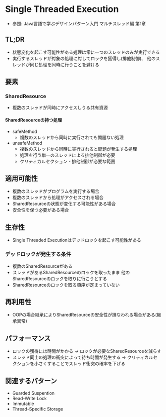 # Single Threaded Execution
- 参照: Java言語で学ぶデザインパターン入門 マルチスレッド編 第1章

## TL;DR
- 状態変化を起こす可能性がある処理は常に一つのスレッドのみが実行できる
- 実行するスレッドが対象の処理に対してロックを獲得し(排他制御)、
  他のスレッドが同じ処理を同時に行うことを避ける

## 要素
### SharedResource
- 複数のスレッドが同時にアクセスしうる共有資源

#### SharedResourceの持つ処理
- safeMethod
  - 複数のスレッドから同時に実行されても問題ない処理
- unsafeMethod
  - 複数のスレッドから同時に実行されると問題が発生する処理
  - 処理を行う単一のスレッドによる排他制御が必要
  - クリティカルセクション - 排他制御が必要な範囲

## 適用可能性
- 複数のスレッドがプログラムを実行する場合
- 複数のスレッドから処理がアクセスされる場合
- SharedResourceの状態が変化する可能性がある場合
- 安全性を保つ必要がある場合

## 生存性
- Single Threaded Executionはデッドロックを起こす可能性がある

### デッドロックが発生する条件
- 複数のSharedResourceがある
- スレッドがあるSharedResourceのロックを取ったまま
  他のSharedResourceのロックを取りに行こうとする
- SharedResourceのロックを取る順序が定まっていない

## 再利用性
- OOPの場合継承によりSharedResourceの安全性が損なわれる場合がある(継承異常)

## パフォーマンス
- ロックの獲得には時間がかかる
  -> ロックが必要なSharedResourceを減らす
- スレッド同士の処理の衝突によって待ち時間が発生する
  -> クリティカルセクションを小さくすることでスレッド衝突の確率を下げる

## 関連するパターン
- Guarded Suspention
- Read-Write Lock
- Immutable
- Thread-Specific Storage
